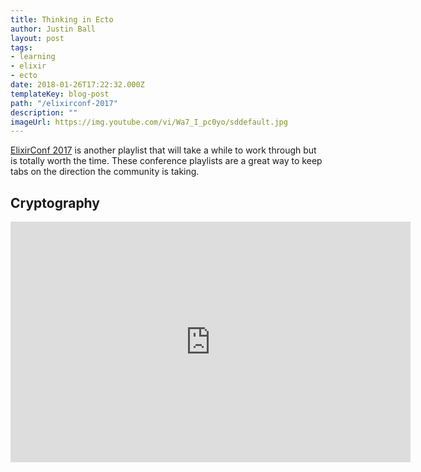 ```yaml
---
title: Thinking in Ecto
author: Justin Ball
layout: post
tags:
- learning
- elixir
- ecto
date: 2018-01-26T17:22:32.000Z
templateKey: blog-post
path: "/elixirconf-2017"
description: ""
imageUrl: https://img.youtube.com/vi/Wa7_I_pc0yo/sddefault.jpg
---
```

<p><a href="https://www.youtube.com/watch?v=f979XY2A2HU&list=PLqj39LCvnOWZMVugtyKlHMF1o2zPNntFL&index=2">ElixirConf 2017</a> is another playlist that will take a while to work through but is totally worth the time.
These conference playlists are a great way to keep tabs on the direction the community is taking.</p>

<div id="PLqj39LCvnOWZMVugtyKlHMF1o2zPNntFL" class="youtube-playlist">
  <h2 class="youtube-title">Cryptography</h2>
  <iframe src="https://www.youtube.com/embed/list=PLqj39LCvnOWZMVugtyKlHMF1o2zPNntFL" frameborder="0" width="640" height="385" allowfullscreen>
    <p>Your browser does not support iframes.</p>
  </iframe>
</div>